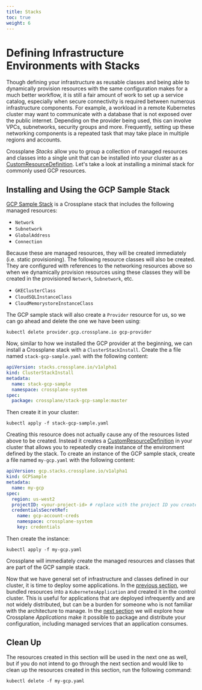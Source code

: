 ```yaml
---
title: Stacks
toc: true
weight: 6
---
```


# Defining Infrastructure Environments with Stacks

Though defining your infrastructure as reusable classes and being able to
dynamically provision resources with the same configuration makes for a much
better workflow, it is still a fair amount of work to set up a service catalog,
especially when secure connectivity is required between numerous infrastructure
components. For example, a workload in a remote Kubernetes cluster may want to
communicate with a database that is not exposed over the public internet.
Depending on the provider being used, this can involve VPCs, subnetworks,
security groups and more. Frequently, setting up these networking components is
a repeated task that may take place in multiple regions and accounts.

Crossplane *Stacks* allow you to group a collection of managed resources and
classes into a single unit that can be installed into your cluster as a
[CustomResourceDefinition](https://kubernetes.io/docs/concepts/extend-kubernetes/api-extension/custom-resources/).
Let's take a look at installing a minimal stack for commonly used GCP resources.


## Installing and Using the GCP Sample Stack

[GCP Sample Stack](https://github.com/crossplane/stack-gcp-sample) is a Crossplane
stack that includes the following managed resources:

* `Network`
* `Subnetwork`
* `GlobalAddress`
* `Connection`

Because these are managed resources, they will be created immediately (i.e.
static provisioning). The following resource classes will also be created. They
are configured with references to the networking resources above so when we
dynamically provision resources using these classes they will be created in the
provisioned `Network`, `Subnetwork`, etc.

* `GKEClusterClass`
* `CloudSQLInstanceClass`
* `CloudMemorystoreInstanceClass`

The GCP sample stack will also create a `Provider` resource for us, so we can
go ahead and delete the one we have been using:

```
kubectl delete provider.gcp.crossplane.io gcp-provider
```

Now, similar to how we installed the GCP provider at the beginning, we can
install a Crossplane stack with a `ClusterStackInstall`. Create the a file named
`stack-gcp-sample.yaml` with the following content:

```yaml
apiVersion: stacks.crossplane.io/v1alpha1
kind: ClusterStackInstall
metadata:
  name: stack-gcp-sample
  namespace: crossplane-system
spec:
  package: crossplane/stack-gcp-sample:master
```

Then create it in your cluster:

```
kubectl apply -f stack-gcp-sample.yaml
```

Creating this resource does not actually cause any of the resources listed above
to be created. Instead it creates a
[CustomResourceDefinition](https://kubernetes.io/docs/concepts/extend-kubernetes/api-extension/custom-resources/)
in your cluster that allows you to repeatedly create instance of the environment
defined by the stack. To create an instance of the GCP sample stack, create a
file named `my-gcp.yaml` with the following content:

```yaml
apiVersion: gcp.stacks.crossplane.io/v1alpha1
kind: GCPSample
metadata:
  name: my-gcp
spec:
  region: us-west2
  projectID: <your-project-id> # replace with the project ID you created your Provider with earlier
  credentialsSecretRef:
    name: gcp-account-creds
    namespace: crossplane-system
    key: credentials
```

Then create the instance:

```
kubectl apply -f my-gcp.yaml
```

Crossplane will immediately create the managed resources and classes that are
part of the GCP sample stack.

Now that we have general set of infrastructure and classes defined in our
cluster, it is time to deploy some applications. In the [previous
section](5_workload.md), we bundled resources into a `KubernetesApplication` and
created it in the control cluster. This is useful for applications that are
deployed infrequently and are not widely distributed, but can be a burden for
someone who is not familiar with the architecture to manage. In the [next
section](7_app.md) we will explore how Crossplane *Applications* make it
possible to package and distribute your configuration, including managed
services that an application consumes.

## Clean Up

The resources created in this section will be used in the next one as well, but
if you do not intend to go through the next section and would like to clean up
the resources created in this section, run the following command:

```
kubectl delete -f my-gcp.yaml
```
